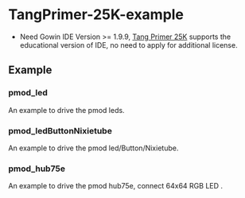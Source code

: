 # TangPrimer-25K-example

- Need Gowin IDE Version >= 1.9.9, [Tang Primer 25K](https://wiki.sipeed.com/hardware/en/tang/tang-primer-25k/primer-25k.html) supports the educational version of IDE, no need to apply for additional license.


## Example

### pmod_led

An example to drive the pmod leds.

### pmod_ledButtonNixietube
An example to drive the pmod led/Button/Nixietube.

### pmod_hub75e
An example to drive the pmod hub75e, connect 64x64 RGB LED .





